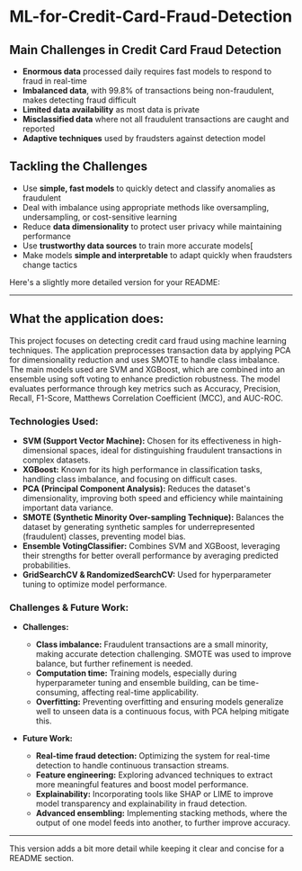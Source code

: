 # ML-for-Credit-Card-Fraud-Detection

## Main Challenges in Credit Card Fraud Detection

- **Enormous data** processed daily requires fast models to respond to fraud in real-time
- **Imbalanced data**, with 99.8% of transactions being non-fraudulent, makes detecting fraud difficult
- **Limited data availability** as most data is private
- **Misclassified data** where not all fraudulent transactions are caught and reported
- **Adaptive techniques** used by fraudsters against detection model

## Tackling the Challenges

- Use **simple, fast models** to quickly detect and classify anomalies as fraudulent
- Deal with imbalance using appropriate methods like oversampling, undersampling, or cost-sensitive learning
- Reduce **data dimensionality** to protect user privacy while maintaining performance
- Use **trustworthy data sources** to train more accurate models[
- Make models **simple and interpretable** to adapt quickly when fraudsters change tactics

Here's a slightly more detailed version for your README:

---

## What the application does:

This project focuses on detecting credit card fraud using machine learning techniques. The application preprocesses transaction data by applying PCA for dimensionality reduction and uses SMOTE to handle class imbalance. The main models used are SVM and XGBoost, which are combined into an ensemble using soft voting to enhance prediction robustness. The model evaluates performance through key metrics such as Accuracy, Precision, Recall, F1-Score, Matthews Correlation Coefficient (MCC), and AUC-ROC.

### Technologies Used:
- **SVM (Support Vector Machine):** Chosen for its effectiveness in high-dimensional spaces, ideal for distinguishing fraudulent transactions in complex datasets.
- **XGBoost:** Known for its high performance in classification tasks, handling class imbalance, and focusing on difficult cases.
- **PCA (Principal Component Analysis):** Reduces the dataset's dimensionality, improving both speed and efficiency while maintaining important data variance.
- **SMOTE (Synthetic Minority Over-sampling Technique):** Balances the dataset by generating synthetic samples for underrepresented (fraudulent) classes, preventing model bias.
- **Ensemble VotingClassifier:** Combines SVM and XGBoost, leveraging their strengths for better overall performance by averaging predicted probabilities.
- **GridSearchCV & RandomizedSearchCV:** Used for hyperparameter tuning to optimize model performance.

### Challenges & Future Work:
- **Challenges:**
  - **Class imbalance:** Fraudulent transactions are a small minority, making accurate detection challenging. SMOTE was used to improve balance, but further refinement is needed.
  - **Computation time:** Training models, especially during hyperparameter tuning and ensemble building, can be time-consuming, affecting real-time applicability.
  - **Overfitting:** Preventing overfitting and ensuring models generalize well to unseen data is a continuous focus, with PCA helping mitigate this.

- **Future Work:**
  - **Real-time fraud detection:** Optimizing the system for real-time detection to handle continuous transaction streams.
  - **Feature engineering:** Exploring advanced techniques to extract more meaningful features and boost model performance.
  - **Explainability:** Incorporating tools like SHAP or LIME to improve model transparency and explainability in fraud detection.
  - **Advanced ensembling:** Implementing stacking methods, where the output of one model feeds into another, to further improve accuracy.

---

This version adds a bit more detail while keeping it clear and concise for a README section.
